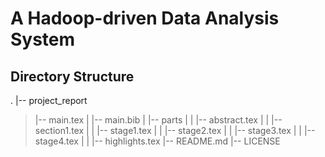 # A Hadoop-driven Data Analysis System

## Directory Structure
.
|-- project_report
>   |-- main.tex
|   |-- main.bib
|   |-- parts
|   |   |-- abstract.tex
|   |   |-- section1.tex
|   |   |-- stage1.tex
|   |   |-- stage2.tex
|   |   |-- stage3.tex
|   |   |-- stage4.tex
|   |   |-- highlights.tex 
|-- README.md
|-- LICENSE

